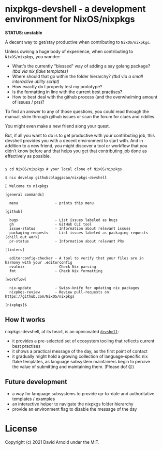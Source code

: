 # nixpkgs-devshell - a development environment for NixOS/nixpkgs

**STATUS: unstable**

A decent way to get/stay productive when contributing to `NixOS/nixpkgs`.

Unless owning a huge body of experience, when contributing to `NixOS/nixpkgs`,
you wonder:

- What's the currently "blessed" way of adding a say golang package? _(tbd via nix flake templates)_
- Where should that go within the folder hierarchy? _(tbd via a small interactive utility script)_
- How exactly do I properly test my prototype?
- Is the formatting in line with the current best practises?
- How to best deal with the github process (and the overwhelming amount of issues / prs)?


To find an answer to any of those questions, you could read through the manual,
skim through github issues or scan the forum for clues and riddles.

You might even make a new friend along your quest.

But, if all you want to do is to get productive with your contributing job,
this devshell provides you with a decent environment to start with.
And in addition to a new friend, you might discover a tool or workflow
that you didn't know before and that helps you get that contributing job 
done as effectively as possible.

```console

$ cd NixOS/nixpkgs # your local clone of NixOS/nixpkgs

$ nix develop github:blaggacao/nixpkgs-devshell

🔨 Welcome to nixpkgs

[general commands]

  menu                 - prints this menu

[github]

  bugs                 - List issues labeled as bugs
  gh                   - GitHub CLI tool
  issue-status         - Information about relevant issues
  packaging-requests   - List issues labeled as packaging requests (chill out work)
  pr-status            - Information about relevant PRs

[linters]

  editorconfig-checker - A tool to verify that your files are in harmony with your .editorconfig
  evalnix              - Check Nix parsing
  fmt                  - Check Nix formatting

[workflow]

  nix-update           - Swiss-knife for updating nix packages
  nixpkgs-review       - Review pull-requests on https://github.com/NixOS/nixpkgs

[nixpkgs]$
```

## How it works

nixpkgs-devshell, at its heart, is an opinionated [`devshell`](https://github.com/numtide/devshell):
* it provides a pre-selected set of ecosystem tooling that reflects current best practises
* it shows a practical message of the day, as the first point of contact
* it gradually might hold a growing collection of language-specific nix flake templates, as 
  language subsystem maintainers begin to percive the value of submitting and maintaining them. (Please do! :wink:)

## Future development

- a way for language subsystems to provide up-to-date and authoritative templates / examples
- an interactive helper to navigate the nixpkgs folder hierarchy
- provide an environment flag to disable the message of the day

# License

Copyright (c) 2021 David Arnold under the MIT.

